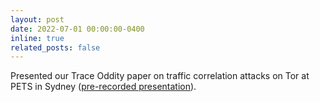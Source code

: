 ```yaml
---
layout: post
date: 2022-07-01 00:00:00-0400
inline: true
related_posts: false
---
```


Presented our Trace Oddity paper on traffic correlation attacks on Tor at PETS in Sydney ([pre-recorded presentation](https://www.youtube.com/watch?v=QzVri6M55U0)).
